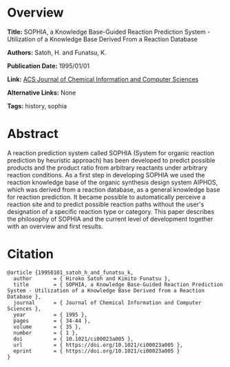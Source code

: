 # Overview
**Title:**
SOPHIA, a Knowledge Base-Guided Reaction Prediction System - Utilization of a Knowledge Base Derived From a Reaction Database

**Authors:**
Satoh, H. and Funatsu, K.

**Publication Date:**
1995/01/01

**Link:**
[ACS Journal of Chemical Information and Computer Sciences](https://pubs.acs.org/doi/abs/10.1021/ci00023a005)

**Alternative Links:**
None

**Tags:**
history, sophia


# Abstract
A reaction prediction system called SOPHIA (System for organic reaction prediction by heuristic approach) has been developed to predict possible products and the product ratio from arbitrary reactants under arbitrary reaction conditions.
As a first step in developing SOPHIA we used the reaction knowledge base of the organic synthesis design system AIPHOS, which was derived from a reaction database, as a general knowledge base for reaction prediction.
It became possible to automatically perceive a reaction site and to predict possible reaction paths without the user's designation of a specific reaction type or category.
This paper describes the philosophy of SOPHIA and the current level of development together with an overview and first results.


# Citation
```
@article {19950101_satoh_h_and_funatsu_k,
  author       = { Hiroko Satoh and Kimito Funatsu },
  title        = { SOPHIA, a Knowledge Base-Guided Reaction Prediction System - Utilization of a Knowledge Base Derived from a Reaction Database },
  journal      = { Journal of Chemical Information and Computer Sciences },
  year         = { 1995 },
  pages        = { 34-44 },
  volume       = { 35 },
  number       = { 1 },
  doi          = { 10.1021/ci00023a005 },
  url          = { https://doi.org/10.1021/ci00023a005 },
  eprint       = { https://doi.org/10.1021/ci00023a005 }
}
```
